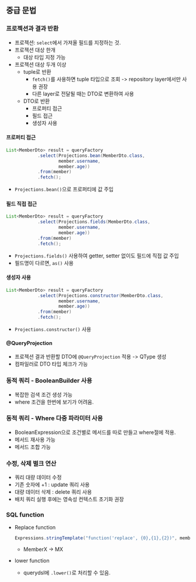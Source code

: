 ## 중급 문법

### 프로젝션과 결과 반환

- 프로젝션: `select`에서 가져올 필드를 지정하는 것.
- 프로젝션 대상 한개
    - 대상 타입 지정 가능
- 프로젝션 대상 두개 이상
    - tuple로 반환
        - `fetch()`를 사용하면 tuple 타입으로 조회 -> repository layer에서만 사용 권장
        - 다른 layer로 전달될 때는 DTO로 변환하여 사용
    - DTO로 반환
        - 프로퍼티 접근
        - 필드 접근
        - 생성자 사용


#### 프로퍼티 접근

```java
List<MemberDto> result = queryFactory
            .select(Projections.bean(MemberDto.class,
                    member.username,
                    member.age))
            .from(member)
            .fetch();
```

- `Projections.bean()`으로 프로퍼티에 값 주입

#### 필드 직접 접근

```java
List<MemberDto> result = queryFactory
            .select(Projections.fields(MemberDto.class,
                    member.username,
                    member.age))
            .from(member)
            .fetch();
```
- `Projections.fields()` 사용하여 getter, setter 없이도 필드에 직접 값 주입
- 필드명이 다르면, `as()` 사용

#### 생성자 사용

```java
List<MemberDto> result = queryFactory
            .select(Projections.constructor(MemberDto.class,
                    member.username,
                    member.age))
            .from(member)
            .fetch();
```

- `Projections.constructor()` 사용

#### @QueryProjection

- 프로젝션 결과 반환할 DTO에 `@QueryProjection` 적용 -> QType 생성
- 컴파일러로 DTO 타입 체크가 가능


### 동적 쿼리 - BooleanBuilder 사용

- 복잡한 검색 조건 생성 가능
- where 조건을 한번에 보기가 어려움.

### 동적 쿼리 - Where 다중 파라미터 사용

- BooleanExpression으로 조건별로 메서드를 따로 만들고 where절에 적용.
- 메서드 재사용 가능
- 메서드 조합 가능

### 수정, 삭제 벌크 연산

- 쿼리 대량 데이터 수정
- 기존 숫자에 +1 : update 쿼리 사용
- 대량 데이터 삭제 : delete 쿼리 사용
- 배치 쿼리 실행 후에는 영속성 컨텍스트 초기화 권장

### SQL function

- Replace function
    
    ```java
    Expressions.stringTemplate("function('replace', {0},{1},{2})", member.username, "member", "M")
    ```
    - MemberX -> MX
- lower function
    - querydsl에 `.lower()`로 처리할 수 있음.

